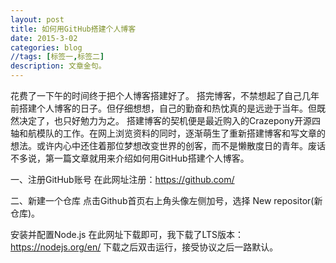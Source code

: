 ```yaml
---
layout: post
title: 如何用GitHub搭建个人博客
date: 2015-3-02
categories: blog
//tags: [标签一,标签二]
description: 文章金句。
---
```


花费了一下午的时间终于把个人博客搭建好了。
搭完博客，不禁想起了自己几年前搭建个人博客的日子。但仔细想想，自己的勤奋和热忱真的是远逊于当年。但既然决定了，也只好勉力为之。
搭建博客的契机便是最近购入的Crazepony开源四轴和航模队的工作。在网上浏览资料的同时，逐渐萌生了重新搭建博客和写文章的想法。或许内心中还住着那位梦想改变世界的创客，而不是懒散度日的青年。废话不多说，第一篇文章就用来介绍如何用GitHub搭建个人博客。

一、注册GitHub账号
在此网址注册：https://github.com/

二、新建一个仓库
点击Github首页右上角头像左侧加号，选择 New repositor(新仓库)。


安装并配置Node.js
在此网址下载即可，我下载了LTS版本：https://nodejs.org/en/
下载之后双击运行，接受协议之后一路默认。











